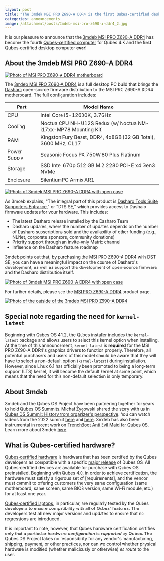 ```yaml
---
layout: post
title: "The 3mdeb MSI PRO Z690-A DDR4 is the first Qubes-certified desktop computer!"
categories: announcements
image: /attachment/posts/3mdeb-msi-pro-z690-a-ddr4_2.jpg
---
```


It is our pleasure to announce that the [3mdeb MSI PRO Z690-A DDR4](https://3mdeb.com/shop/open-source-hardware/dasharo-compatible-with-msi-pro-z-690a-ddr4-full-pc-build/) has become the fourth [Qubes-certified computer](/doc/certified-hardware/) for Qubes 4.X and the **first** Qubes-certified desktop computer **ever**!

## About the 3mdeb MSI PRO Z690-A DDR4

[![Photo of MSI PRO Z690-A DDR4 motherboard](/attachment/posts/3mdeb-msi-pro-z690-a-ddr4_1.jpg)](https://3mdeb.com/shop/open-source-hardware/dasharo-compatible-with-msi-pro-z-690a-ddr4-full-pc-build/)

The [3mdeb MSI PRO Z690-A DDR4](https://3mdeb.com/shop/open-source-hardware/dasharo-compatible-with-msi-pro-z-690a-ddr4-full-pc-build/) is a full desktop PC build that brings the [Dasharo](https://dasharo.com/) open-source firmware distribution to the MSI PRO Z690-A DDR4 motherboard. The full configuration includes:

| Part         | Model Name                                                      |
|------------- | --------------------------------------------------------------- |
| CPU	         | Intel Core i5-12600K, 3.7GHz                                    |
| Cooling	     | Noctua CPU NH-U12S Redux (w/ Noctua NM-i17xx-MP78 Mounting Kit) |
| RAM	         | Kingston Fury Beast, DDR4, 4x8GB (32 GB Total), 3600 MHz, CL17  |
| Power Supply | Seasonic Focus PX 750W 80 Plus Platinum                         |
| Storage      | SSD Intel 670p 512 GB M.2 2280 PCI-E x4 Gen3 NVMe               |
| Enclosure	   | SilentiumPC Armis AR1                                           |

[![Photo of 3mdeb MSI PRO Z690-A DDR4 with open case](/attachment/posts/3mdeb-msi-pro-z690-a-ddr4_2.jpg)](https://3mdeb.com/shop/open-source-hardware/dasharo-compatible-with-msi-pro-z-690a-ddr4-full-pc-build/)

As 3mdeb explains, "The integral part of this product is [Dasharo Tools Suite Supporters Entrance](https://docs.dasharo.com/osf-trivia-list/dts/#what-is-dasharo-tools-suite-supporters-entrance)," or "DTS SE," which provides access to Dasharo firmware updates for your hardware. This includes:

- The latest Dasharo release installed by the Dasharo Team
- Dasharo updates, where the number of updates depends on the number of Dasharo subscriptions sold and the availability of other funding (e.g., NLNet, corporate sponsors, community donations)
- Priority support through an invite-only Matrix channel
- Influence on the Dasharo feature roadmap

3mdeb points out that, by purchasing the MSI PRO Z690-A DDR4 with DST SE, you can have a meaningful impact on the course of Dasharo's development, as well as support the development of open-source firmware and the Dasharo distribution itself.

[![Photo of 3mdeb MSI PRO Z690-A DDR4 with open case](/attachment/posts/3mdeb-msi-pro-z690-a-ddr4_3.jpg)](https://3mdeb.com/shop/open-source-hardware/dasharo-compatible-with-msi-pro-z-690a-ddr4-full-pc-build/)

For further details, please see the [MSI PRO Z690-A DDR4](https://3mdeb.com/shop/open-source-hardware/dasharo-compatible-with-msi-pro-z-690a-ddr4-full-pc-build/) product page.

[![Photo of the outside of the 3mdeb MSI PRO Z690-A DDR4](/attachment/posts/3mdeb-msi-pro-z690-a-ddr4_4.jpg)](https://3mdeb.com/shop/open-source-hardware/dasharo-compatible-with-msi-pro-z-690a-ddr4-full-pc-build/)

## Special note regarding the need for `kernel-latest`

Beginning with Qubes OS 4.1.2, the Qubes installer includes the `kernel-latest` package and allows users to select this kernel option when installing. At the time of this announcement, `kernel-latest` is **required** for the MSI PRO Z690-A DDR4's graphics drivers to function properly. Therefore, all potential purchasers and users of this model should be aware that they will have to select a non-default option (`kernel-latest`) during installation. However, since Linux 6.1 has officially been promoted to being a long-term support (LTS) kernel, it will become the default kernel at some point, which means that the need for this non-default selection is only temporary.

## About 3mdeb

3mdeb and the Qubes OS Project have been partnering together for years to hold Qubes OS Summits. Michał Żygowski shared the story with us in [Qubes OS Summit: History from organizer's perspective](/news/2022/09/07/qubes-os-summit-history/). You can watch videos from the 2022 summit [here](https://www.youtube.com/watch?v=hkWWz3xGqS8) and [here](https://www.youtube.com/watch?v=A9GrlQsQc7Q). 3mdeb has also been instrumental in recent work on [TrenchBoot Anti Evil Maid for Qubes OS](/news/2023/01/31/trenchboot-aem-for-qubes-os/). Learn more about 3mdeb [here](https://3mdeb.com/about-us/).

## What is Qubes-certified hardware?

[Qubes-certified hardware](/doc/certified-hardware/) is hardware that has been certified by the Qubes developers as compatible with a specific [major release](/doc/version-scheme/) of Qubes OS. All Qubes-certified devices are available for purchase with Qubes OS preinstalled. Beginning with Qubes 4.0, in order to achieve certification, the hardware must satisfy a rigorous set of [requirements], and the vendor must commit to offering customers the very same configuration (same motherboard, same screen, same BIOS version, same Wi-Fi module, etc.) for at least one year.

[Qubes-certified laptops](/doc/certified-hardware/#qubes-certified-laptops), in particular, are regularly tested by the Qubes developers to ensure compatibility with all of Qubes' features. The developers test all new major versions and updates to ensure that no regressions are introduced.

It is important to note, however, that Qubes hardware certification certifies only that a particular hardware *configuration* is *supported* by Qubes. The Qubes OS Project takes no responsibility for any vendor's manufacturing, shipping, payment, or other practices, nor can we control whether physical hardware is modified (whether maliciously or otherwise) *en route* to the user.
